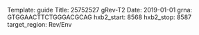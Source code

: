 Template: guide
Title: 25752527 gRev-T2
Date: 2019-01-01
grna: GTGGAACTTCTGGGACGCAG
hxb2_start: 8568
hxb2_stop: 8587
target_region: Rev/Env

